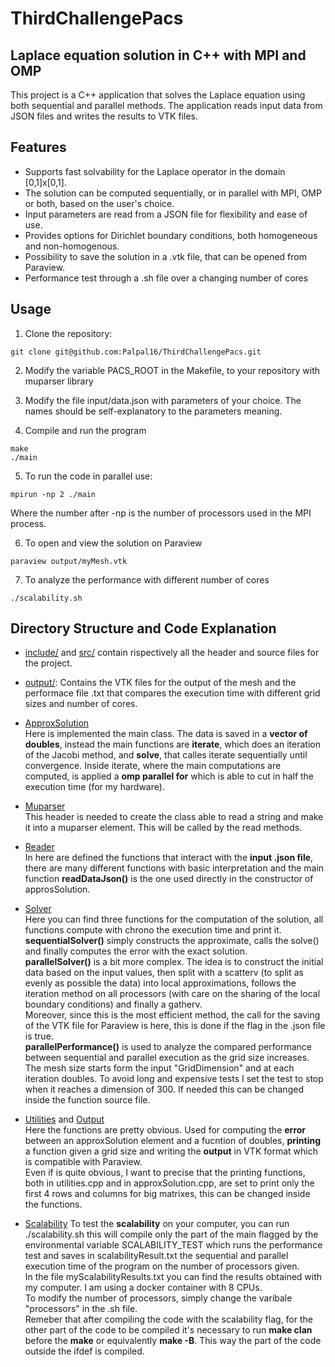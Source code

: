 # ThirdChallengePacs

## Laplace equation solution in C++ with MPI and OMP

This project is a C++ application that solves the Laplace equation using both sequential and parallel methods. The application reads input data from JSON files and writes the results to VTK files.

## Features
- Supports fast solvability for the Laplace operator in the domain [0,1]x[0,1].  
- The solution can be computed sequentially, or in parallel with MPI, OMP or both, based on the user's choice.  
- Input parameters are read from a JSON file for flexibility and ease of use.  
- Provides options for Dirichlet boundary conditions, both homogeneous and non-homogenous.  
- Possibility to save the solution in a .vtk file, that can be opened from Paraview.  
- Performance test through a .sh file over a changing number of cores  


## Usage

1. Clone the repository:

```
git clone git@github.com:Palpal16/ThirdChallengePacs.git
```

2. Modify the variable PACS_ROOT in the Makefile, to your repository with muparser library

3. Modify the file input/data.json with parameters of your choice. The names should be self-explanatory to the parameters meaning.  

4. Compile and run the program

```
make
./main
```

5. To run the code in parallel use:
```
mpirun -np 2 ./main
```
Where the number after -np is the number of processors used in the MPI process.

6. To open and view the solution on Paraview 
```
paraview output/myMesh.vtk
```

7. To analyze the performance with different number of cores
```
./scalability.sh
```


## Directory Structure and Code Explanation
- [include/](include/) and [src/](src/) contain rispectively all the header and source files for the project.  
- [output/](output/): Contains the VTK files for the output of the mesh and the performace file .txt that compares the execution time with different grid sizes and number of cores.  

- [ApproxSolution](src/approxSolution.cpp)  
Here is implemented the main class. The data is saved in a **vector of doubles**, instead the main functions are **iterate**, which does an iteration of the Jacobi method, and **solve**, that calles iterate sequentially until convergence. Inside iterate, where the main computations are computed, is applied a **omp parallel for** which is able to cut in half the execution time (for my hardware).  

- [Muparser](include/muparser_fun.hpp)  
This header is needed to create the class able to read a string and make it into a muparser element. This will be called by the read methods.  

- [Reader](src/readJson.cpp)  
In here are defined the functions that interact with the **input .json file**, there are many different functions with basic interpretation and the main function **readDataJson()** is the one used directly in the constructor of approsSolution.  

- [Solver](src/LaplaceSolver.cpp)  
Here you can find three functions for the computation of the solution, all functions compute with chrono the execution time and print it.  
**sequentialSolver()** simply constructs the approximate, calls the solve() and finally computes the error with the exact solution.  
**parallelSolver()** is a bit more complex. The idea is to construct the initial data based on the input values, then split with a scatterv (to split as evenly as possible the data) into local approximations, follows the iteration method on all processors (with care on the sharing of the local boundary conditions) and finally a gatherv.  
Moreover, since this is the most efficient method, the call for the saving of the VTK file for Paraview is here, this is done if the flag in the .json file is true.  
**parallelPerformance()** is used to analyze the compared performance between sequential and parallel execution as the grid size increases.  
The mesh size starts form the input "GridDimension" and at each iteration doubles. To avoid long and expensive tests I set the test to stop when it reaches a dimension of 300. If needed this can be changed inside the function source file.  

- [Utilities](src/utilities.cpp) and [Output](include/writeVTK.hpp)  
Here the functions are pretty obvious. Used for computing the **error** between an approxSolution element and a fucntion of doubles, **printing** a function given a grid size and writing the **output** in VTK format which is compatible with Paraview.  
Even if is quite obvious, I want to precise that the printing functions, both in utilities.cpp and in approxSolution.cpp, are set to print only the first 4 rows and columns for big matrixes, this can be changed inside the functions.  

- [Scalability](scalability.sh)
To test the **scalability** on your computer, you can run ./scalability.sh this will compile only the part of the main flagged by the environmental variable SCALABILITY_TEST which runs the performance test and saves in scalabilityResult.txt the sequential and parallel execution time of the program on the number of processors given.  
In the file myScalabilityResults.txt you can find the results obtained with my computer. I am using a docker container with 8 CPUs.  
To modify the number of processors, simply change the varibale "processors" in the .sh file.  
Remeber that after compiling the code with the scalability flag, for the other part of the code to be compiled it's necessary to run **make clan** before the **make** or equivalently **make -B**. This way the part of the code outside the ifdef is compiled.